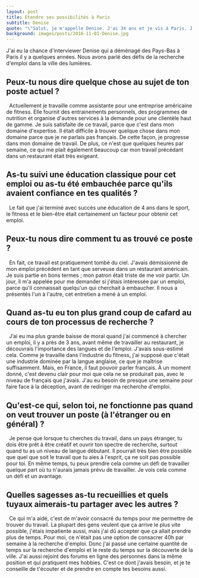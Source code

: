```yaml
---
layout: post
title: Etendre ses possibilités à Paris
subtitle: Denise
quote: "\"Salut, je m'appelle Denise. J'ai 34 ans et je vis à Paris. J'ai déménagé ici des Pays-Bas après que mon compagnon a obtenu une grande opportunité pour une étude de post doc. Après beaucoup de considérations, nous avons décidé d'accepter et d'emballer toutes nos affaires afin de vivre dans la ville de l'amour et des lumières. J'ai décidé de relever ce défi et de voir ce que Paris avait à m'offrir. J'aime courir, pratiquer le fitness en groupe, tricoter, coudre et autres projets de bricolages.\""
background: images/posts/2016-11-01-Denise.jpg
---
```


J'ai eu la chance d'interviewer Denise qui a déménagé des Pays-Bas à Paris il y a quelques années. Nous avons parlé des défis de la recherche d'emploi dans la ville des lumières.
 
## Peux-tu nous dire quelque chose au sujet de ton poste actuel ?
 
Actuellement je travaille comme assistante pour une entreprise américaine de fitness. Elle fournit des entrainements personnels, des programmes de nutrition et organise d'autres services à la demande pour une clientèle haut de gamme. Je suis satisfaite de ce travail, parce que c'est dans mon domaine d'expertise. Il était difficile à trouver quelque chose dans mon domaine parce que je ne parlais pas français. De cette façon, je progresse dans mon domaine de travail. De plus, ce n'est que quelques heures par semaine, ce qui me plait également beaucoup car mon travail précédant dans un restaurant était très exigeant.
 
## As-tu suivi une éducation classique pour cet emploi ou as-tu été embauchée parce qu'ils avaient confiance en tes qualités ?
 
Le fait que j'ai terminé avec succès une éducation de 4 ans dans le sport, le fitness et le bien-être était certainement un facteur pour obtenir cet emploi.
 
## Peux-tu nous dire comment tu as trouvé ce poste ?
 
En fait, ce travail est pratiquement tombé du ciel. J'avais démissionné de mon emploi précédent en tant que serveuse dans un restaurant américain. Je suis partie en bons termes ; mon patron était triste de me voir partir. Un jour, il m'a appelée pour me demander si j'étais intéressée par un emploi, parce qu'il connaissait quelqu'un qui cherchait à embaucher. Il nous a présentés l'un à l'autre, cet entretien a mené à un emploi.
 
## Quand as-tu eu ton plus grand coup de cafard au cours de ton processus de recherche ?
 
J’ai eu ma plus grande baisse de moral quand j'ai commencé à chercher un emploi, il y a près de 3 ans, avant même de travailler au restaurant, je découvrais l'importance des langues et de l'emploi. J'avais sous-estimé cela. Comme je travaille dans l'industrie du fitness, j'ai supposé que c'était une industrie dominée par la langue anglaise, ce que je maîtrise suffisamment. Mais, en France, il faut pouvoir parler français. À un moment donné, c'est devenu clair pour moi que cela ne se produirait pas, avec le niveau de français que j'avais. J'au eu besoin de presque une semaine pour faire face à la déception, avant de rediriger ma recherche d'emploi.
 
## Qu'est-ce qui, selon toi, ne fonctionne pas quand on veut trouver un poste (à l'étranger ou en général) ?
 
Je pense que lorsque tu cherches du travail, dans un pays étranger, tu dois être prêt à être créatif et ouvrir ton spectre de recherche, surtout quand tu as un niveau de langue débutant. Il pourrait très bien être possible que quel que soit le travail que tu aies à l'esprit, ça ne soit pas possible pour toi.
En même temps, tu peux prendre cela comme un défi de travailler quelque part où tu n'aurais jamais prévu de travailler. Je vois cela comme un défi et un avantage.
 
## Quelles sagesses as-tu recueillies et quels tuyaux aimerais-tu partager avec les autres ?
 
Ce qui m'a aidé, c'est de m'avoir consacré du temps pour me permettre de trouver du travail. La plupart des gens veulent que ça arrive le plus vite possible, j'étais impatiente aussi, mais j'ai dû accepter que ça allait prendre plus de temps. Pour moi, ce n'était pas une option de consacrer 40h par semaine à la recherche d'emploi. Donc j'ai passé une certaine quantité de temps sur la recherche d'emploi et le reste du temps sur la découverte de la ville. J'ai aussi rejoint des forums en ligne des personnes dans la même position et qui pratiquent mes hobbies. C'est ce dont j'avais besoin, et je te conseille de t'écouter et de prendre en compte tes besoins aussi.
 
